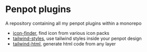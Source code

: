 # Penpot plugins

A repository containing all my penpot plugins within a monorepo

- [icon-finder](https://grafikart.github.io/penpot-plugins/icon-finder/manifest.json), find icon from various icon packs
- [tailwind-styles](https://grafikart.github.io/penpot-plugins/tailwind-styles/manifest.json), use tailwind styles inside your penpot design
- [tailwind-html](https://grafikart.github.io/penpot-plugins/tailwind-html/manifest.json), generate html code from any layer

